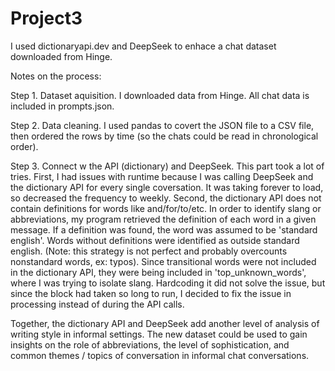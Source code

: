 # Project3
I used dictionaryapi.dev and DeepSeek to enhace a chat dataset downloaded from Hinge. 

Notes on the process:

Step 1. Dataset aquisition. I downloaded data from Hinge. All chat data is included in prompts.json. 

Step 2. Data cleaning. I used pandas to covert the JSON file to a CSV file, then  ordered the rows by time (so the chats could be read in chronological order). 

Step 3. Connect w the API (dictionary) and DeepSeek. This part took a lot of tries. First, I had issues with runtime because I was calling DeepSeek and the dictionary API for every single coversation. It was taking forever to load, so decreased the frequency to weekly. Second, the dictionary API does not contain definitions for words like and/for/to/etc. In order to identify slang or abbreviations, my program retrieved the definition of each word in a given message. If a definition was found, the word was assumed to be 'standard english'. Words without definitions were identified as outside standard english. (Note: this strategy is not perfect and probably overcounts nonstandard words, ex: typos). Since transitional words were not included in the dictionary API, they were being included in 'top_unknown_words', where I was trying to isolate slang. Hardcoding it did not solve the issue, but since the block had taken so long to run, I decided to fix the issue in processing instead of during the API calls. 

Together, the dictionary API and DeepSeek add another level of analysis of writing style in informal settings. The new dataset could be used to gain insights on the role of abbreviations, the level of sophistication, and common themes / topics of conversation in informal chat conversations. 
